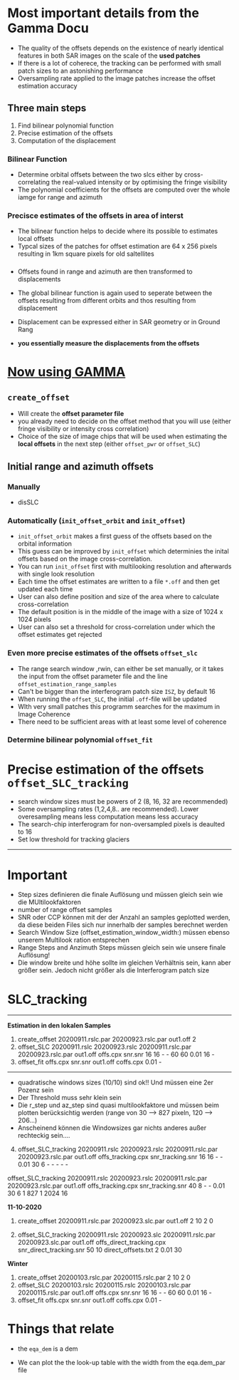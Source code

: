# Most important details from the Gamma Docu

- The quality of the offsets depends on the existence of nearly identical features in both SAR
  images on the scale of the **used patches**
- If there is a lot of coherece, the tracking can be performed with small patch sizes to an
  astonishing performance
- Oversampling rate applied to the image patches increase the offset estimation accuracy


## Three main steps

1. Find bilinear polynomial function
2. Precise estimation of the offsets
3. Computation of the displacement



### Bilinear Function

- Determine orbital offsets between the two slcs either by cross-correlating the real-valued
  intensity or by optimising the fringe visibility
- The polynomial coefficients for the offsets are computed over the whole iamge for range and
  azimuth

### Precisce estimates of the offsets in area of interst

- The bilinear function helps to decide where its possible to estimates local offsets
- Typcal sizes of the patches for offset estimation are 64 x 256 pixels resulting in 1km square
  pixels for old saltellites

### 

- Offsets found in range and azimuth are then transformed to displacements
- The global bilinear function is again used to seperate between the offsets resulting from
  different orbits and thos resulting from displacement
- Displacement can be expressed either in SAR geometry or in Ground Rang

- **you essentially measure the displacements from the offsets**

# <u>Now using GAMMA</u>

## `create_offset`

- Will create the **offset parameter file**
- you already need to decide on the offset method that you will use (either fringe visibility or
  intensity cross correlation)
- Choice of the size of image chips that will be used when estimating the **local offsets** in
  the next step (either `offset_pwr` or `offset_SLC`)

## Initial range and azimuth offsets

### Manually

- disSLC

### Automatically (`init_offset_orbit` and `init_offset`)

- `init_offset_orbit` makes a first guess of the offsets based on the orbital information
- This guess can be improved by `init_offset` which determinies the inital offsets based on the
  image cross-correlation. 
- You can run `init_offset` first with multilooking resolution and afterwards with single look
  resolution
- Each time the offset estimates are written to a file `*.off` and then get updated each time
- User can also define position and size of the area where to calculate cross-correlation
- The default position is in the middle of the image with a size of 1024 x 1024 pixels
- User can also set a threshold for cross-correlation under which the offset estimates get
  rejected


### Even more precise estimates of the offsets `offset_slc`

- The range search window ,rwin, can either be set manually, or it takes the input from the offset
parameter file and the line `offset_estimation_range_samples`
- Can't be bigger than the interferogram patch size `ISZ`, by default 16
- When running the `offset_SLC`, the initial `.off`-file will be updated  
- WIth very small patches this programm searches for the maximum in Image Coherence
- There need to be sufficient areas with at least some level of coherence

### Determine bilinear polynomial `offset_fit`


# Precise estimation of the offsets `offset_SLC_tracking`

- search window sizes must be powers of 2 (8, 16, 32 are recommended)
- Some oversampling rates (1,2,4,8.. are recommended). Lower overesampling means less computation means less accuracy
- The search-chip interferogram for non-oversampled pixels is deaulted to 16
- Set low threshold for tracking glaciers

---------------------------------

# Important

- Step sizes definieren die finale Auflösung und müssen gleich sein wie die MUltilookfaktoren
- number of range offset samples 
- SNR oder CCP können mit der der Anzahl an samples geplotted werden, da diese beiden Files sich nur innerhalb der 
samples berechnet werden
- Search Window Size (offset_estimation_window_width:) müssen ebenso unserem Multilook ration entsprechen
- Range Steps and Anzimuth Steps müssen gleich sein wie unsere finale Auflösung! 
- Die window breite und höhe sollte im gleichen Verhältnis sein, kann aber größer sein. Jedoch nicht 
größer als die Interferogram patch size

# SLC_tracking

-------------------------------------------------------
**Estimation in den lokalen Samples**
1. create_offset 20200911.rslc.par 20200923.rslc.par out1.off 2
2. offset_SLC 20200911.rslc 20200923.rslc 20200911.rslc.par 20200923.rslc.par out1.off offs.cpx snr.snr 16 16 - - 60 60 0.01 16 -
3. offset_fit offs.cpx snr.snr out1.off coffs.cpx 0.01 -
------------------------------------------------------

- quadratische windows sizes (10/10) sind ok!! Und müssen eine 2er Pozenz sein
- Der Threshold muss sehr klein sein
- Die r_step und az_step sind quasi multilookfaktore und müssen beim plotten berücksichtig werden (range von 30 --> 827 pixeln, 120 --> 206...)
- Anscheinend können die Windowsizes gar nichts anderes außer rechteckig sein.... 
4. offset_SLC_tracking 20200911.rslc 20200923.rslc 20200911.rslc.par 20200923.rslc.par out1.off offs_tracking.cpx snr_tracking.snr 16 16 - - 0.01 30 6 - - - - -

 offset_SLC_tracking 20200911.rslc 20200923.rslc 20200911.rslc.par 20200923.rslc.par out1.off offs_tracking.cpx snr_tracking.snr 40 8 - - 0.01 30 6 1 827 1 2024 16


**11-10-2020**

1. create_offset 20200911.rslc.par 20200923.slc.par out1.off 2 10 2 0

2. offset_SLC_tracking  20200911.rslc 20200923.slc 20200911.rslc.par 20200923.slc.par out1.off offs_direct_tracking.cpx snr_direct_tracking.snr 50 10 direct_offsets.txt 2 0.01 30


**Winter**

1. create_offset 20200103.rslc.par 20200115.rslc.par 2 10 2 0 
2. offset_SLC 20200103.rslc 20200115.rslc 20200103.rslc.par 20200115.rslc.par out1.off offs.cpx snr.snr 16 16 - - 60 60 0.01 16 -
3. offset_fit offs.cpx snr.snr out1.off coffs.cpx 0.01 -


# Things that relate

- the `eqa_dem` is a dem 

- We can plot the the look-up table with the width from the eqa.dem_par file
